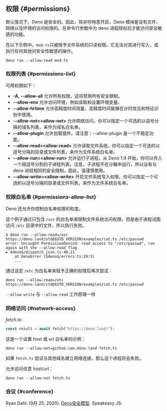 ## 权限 {#permissions}

默认情况下，Deno 是安全的。因此，除非你特意开启，Deno 模块是没有文件、网络以及环境的访问权限的。在命令行参数中为 deno 进程授权后才能访问安全敏感的功能。

在以下示例中，`mod.ts`只被授予文件系统的只读权限。它无法对其进行写入，或执行任何其他对安全性敏感的操作。

```shell
deno run --allow-read mod.ts
```

### 权限列表 {#permissions-list}

可用权限如下：

- **-A, --allow-all** 允许所有权限，这将禁用所有安全限制。
- **--allow-env** 允许访问环境，例如读取和设置环境变量。
- **--allow-hrtime** 允许高精度时间测量，高精度时间能够在计时攻击和特征识别中使用。
- **--allow-net=\<allow-net\>** 允许网络访问。你可以指定一个可选的以逗号分隔的域名列表，来作为域名白名单。
- **--allow-plugin** 允许加载插件。请注意：--allow-plugin 是一个不稳定功能。
- **--allow-read=\<allow-read\>** 允许读取文件系统。你可以指定一个可选的以逗号分隔的目录或文件列表，来作为文件系统白名单。
- **--allow-run=\<allow-run\>** 允许运行子进程。从 Deno 1.9 开始，你可以传入一个用逗号分割的子进程列表。注意，子进程不在沙箱中运行，所以没有与 deno 进程相同的安全限制。因此，请谨慎使用。
- **--allow-write=\<allow-write\>** 开启文件系统写入权限。你可以指定一个可选的以逗号分隔的目录或文件列表，来作为文件系统白名单。

### 权限白名单 {#permissions-allow-list}

Deno 还允许你控制白名单权限的粒度。

这个例子通过只包含 `/usr` 的白名单来限制文件系统访问权限，但是由于进程试图访问 `/etc` 目录中的文件，所以执行失败。

```shell
$ deno run --allow-read=/usr https://deno.land/std@$STD_VERSION/examples/cat.ts /etc/passwd
error: Uncaught PermissionDenied: read access to "/etc/passwd", run again with the --allow-read flag
► $deno$/dispatch_json.ts:40:11
    at DenoError ($deno$/errors.ts:20:5)
    ...
```

通过设定 `/etc` 为白名单来赋予正确的权限后再次尝试：

```shell
deno run --allow-read=/etc https://deno.land/std@$STD_VERSION/examples/cat.ts /etc/passwd
```

`--allow-write` 与 `--allow-read` 工作原理一样

### 网络访问 {#network-access}

_fetch.ts_:

```ts
const result = await fetch("https://deno.land/");
```

这是一个设置 host 或 url 白名单的示例：

```shell
deno run --allow-net=github.com,deno.land fetch.ts
```

如果 `fetch.ts` 尝试与其他域名建立网络连接，那么这个进程将会失败。

允许访问任意 host/url：

```shell
deno run --allow-net fetch.ts
```

### 会议 {#conference}

Ryan Dahl. (9月 25, 2020).
[Deno安全模型](https://www.youtube.com/watch?v=r5F6dekUmdE#t=34m57).
Speakeasy JS.
